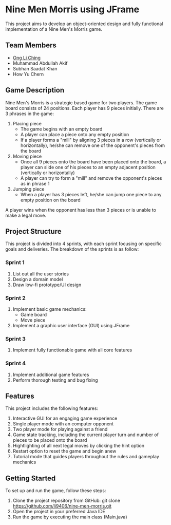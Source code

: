 # Nine Men Morris using JFrame
This project aims to develop an object-oriented design and fully functional implementation of a Nine Men's Morris game.

## Team Members
* [Ong Li Ching](https://github.com/li9406)
* Muhammad Abdullah Akif
* Subhan Saadat Khan
* How Yu Chern

## Game Description
Nine Men's Morris is a strategic based game for two players. The game board consists of 24 positions. Each player has 9 pieces initially. There are 3 phrases in the game:
1. Placing piece
   * The game begins with an empty board
   * A player can place a piece onto any empty position
   * If a player forms a "mill" by aligning 3 pieces in a row (vertically or horizontally), he/she can remove one of the opponent's pieces from the board
2. Moving piece
   * Once all 9 pieces onto the board have been placed onto the board, a player can slide one of his pieces to an empty adjacent position (vertically or horizontally)
   *  A player can try to form a "mill" and remove the opponent's pieces as in phrase 1
3. Jumping piece
   * When a player has 3 pieces left, he/she can jump one piece to any empty position on the board

A player wins when the opponent has less than 3 pieces or is unable to make a legal move.

## Project Structure
This project is divided into 4 sprints, with each sprint focusing on specific goals and deliveries. The breakdown of the sprints is as follow:
### Sprint 1
1. List out all the user stories
2. Design a domain model
3. Draw low-fi prototype/UI design

### Sprint 2
1. Implement basic game mechanics:
   * Game board
   * Move piece
2. Implement a graphic user interface (GUI) using JFrame

### Sprint 3
1. Implement fully functionable game with all core features

### Sprint 4
1. Implement additional game features
2. Perform thorough testing and bug fixing

## Features
This project includes the following features:
1. Interactive GUI for an engaging game experience
2. Single player mode with an computer opponent
3. Two player mode for playing against a friend
4. Game state tracking, including the current player turn and number of pieces to be placed onto the board
5. Hightlighting of all next legal moves by clicking the hint option
6. Restart option to reset the game and begin anew 
7. Tutorial mode that guides players throughout the rules and gameplay mechanics
   
## Getting Started
To set up and run the game, follow these steps:
1. Clone the project repository from GitHub: git clone https://github.com/li9406/nine-men-morris.git
2. Open the project in your preferred Java IDE
3. Run the game by executing the main class (Main.java)
